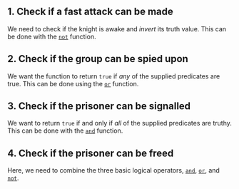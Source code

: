 ## 1. Check if a fast attack can be made

We need to check if the knight is awake and _invert_ its truth value. This can be done with the [`not`][not] function.

## 2. Check if the group can be spied upon

We want the function to return `true` if _any_ of the supplied predicates are true. This can be done using the [`or`][or] function.

## 3. Check if the prisoner can be signalled

We want to return `true` if and only if _all_ of the supplied predicates are truthy. This can be done with the [`and`][and] function.

## 4. Check if the prisoner can be freed

Here, we need to combine the three basic logical operators, [`and`][and], [`or`][or], and [`not`][not].

[not]: https://clojuredocs.org/clojure.core/not
[or]: https://clojuredocs.org/clojure.core/or
[and]: https://clojuredocs.org/clojure.core/and

